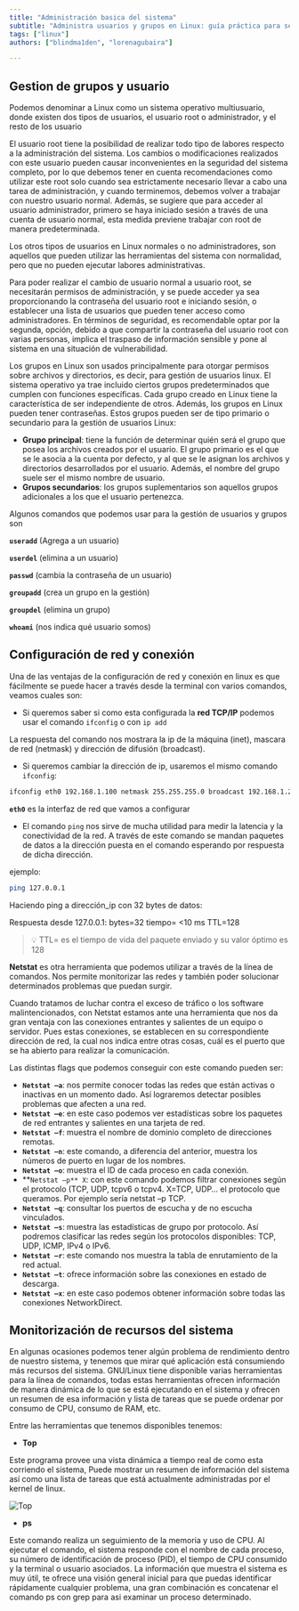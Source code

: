 ```yaml
---
title: "Administración basica del sistema"
subtitle: "Administra usuarios y grupos en Linux: guía práctica para seguridad y eficiencia. Crea, gestiona y asigna permisos de forma segura. ¡Optimiza tu sistema!"
tags: ["linux"]
authors: ["blindma1den", "lorenagubaira"]

---
```


## Gestion de grupos y usuario

Podemos denominar a Linux como un sistema operativo multiusuario, donde existen dos tipos de usuarios, el usuario root o administrador, y el resto de los usuario

El usuario root tiene la posibilidad de realizar todo tipo de labores respecto a la administración del sistema. Los cambios o modificaciones realizados con este usuario pueden causar inconvenientes en la seguridad del sistema completo, por lo que debemos tener en cuenta recomendaciones como utilizar este root solo cuando sea estrictamente necesario llevar a cabo una tarea de administración, y cuando terminemos, debemos volver a trabajar con nuestro usuario normal. Además, se sugiere que para acceder al usuario administrador, primero se haya iniciado sesión a través de una cuenta de usuario normal, esta medida previene trabajar con root de manera predeterminada.

Los otros tipos de usuarios en Linux normales o no administradores, son aquellos que pueden utilizar las herramientas del sistema con normalidad, pero que no pueden ejecutar labores administrativas.

Para poder realizar el cambio de usuario normal a usuario root, se necesitarán permisos de administración, y se puede acceder ya sea proporcionando la contraseña del usuario root e iniciando sesión, o establecer una lista de usuarios que pueden tener acceso como administradores. En términos de seguridad, es recomendable optar por la segunda, opción, debido a que compartir la contraseña del usuario root con varias personas, implica el traspaso de información sensible y pone al sistema en una situación de vulnerabilidad.

Los grupos en Linux son usados principalmente para otorgar permisos sobre archivos y directorios, es decir, para gestión de usuarios linux. El sistema operativo ya trae incluido ciertos grupos predeterminados que cumplen con funciones específicas. Cada grupo creado en Linux tiene la característica de ser independiente de otros. Además, los grupos en Linux pueden tener contraseñas. Estos grupos pueden ser de tipo primario o secundario para la gestión de usuarios Linux:

- **Grupo principal**: tiene la función de determinar quién será el grupo que posea los archivos creados por el usuario. El grupo primario es el que se le asocia a la cuenta por defecto, y al que se le asignan los archivos y directorios desarrollados por el usuario. Además, el nombre del grupo suele ser el mismo nombre de usuario.
- **Grupos secundarios**: los grupos suplementarios son aquellos grupos adicionales a los que el usuario pertenezca.

Algunos comandos que podemos usar para la gestión de usuarios y grupos son

**`useradd`** (Agrega a un usuario)

**`userdel`** (elimina a un usuario)

**`passwd`** (cambia la contraseña de un usuario)

**`groupadd`** (crea un grupo en la gestión)

**`groupdel`** (elimina un grupo)

**`whoami`** (nos indica qué usuario somos)

## Configuración de red y conexión

Una de las ventajas de la configuración de red y conexión en linux es que fácilmente se puede hacer a través desde la terminal con varios comandos, veamos cuales son:

- Si queremos saber si como esta configurada la **red TCP/IP** podemos usar el comando `ifconfig` o con `ip add`

La respuesta del comando nos mostrara la ip de la máquina (inet), mascara de red (netmask) y dirección de difusión (broadcast).

- Si queremos cambiar la dirección de ip, usaremos el mismo comando `ifconfig`:

```bash
ifconfig eth0 192.168.1.100 netmask 255.255.255.0 broadcast 192.168.1.255
```

**`eth0`** es la interfaz de red que vamos a configurar

- El comando `ping` nos sirve de mucha utilidad para medir la latencia y la conectividad de la red. A través de este comando se mandan paquetes de datos a la dirección puesta en el comando esperando por respuesta de dicha dirección.

ejemplo:

```bash
ping 127.0.0.1
```

Haciendo ping a dirección_ip con 32 bytes de datos:

Respuesta desde 127.0.0.1: bytes=32 tiempo= <10 ms TTL=128

> 💡 TTL= es el tiempo de vida del paquete enviado y su valor óptimo es 128

**Netstat** es otra herramienta que podemos utilizar a través de la línea de comandos. Nos permite monitorizar las redes y también poder solucionar determinados problemas que puedan surgir.

Cuando tratamos de luchar contra el exceso de tráfico o los software malintencionados, con Netstat estamos ante una herramienta que nos da gran ventaja con las conexiones entrantes y salientes de un equipo o servidor. Pues estas conexiones, se establecen en su correspondiente dirección de red, la cual nos indica entre otras cosas, cuál es el puerto que se ha abierto para realizar la comunicación.

Las distintas flags que podemos conseguir con este comando pueden ser:

- **`Netstat –a`**: nos permite conocer todas las redes que están activas o inactivas en un momento dado. Así lograremos detectar posibles problemas que afecten a una red.
- **`Netstat –e`**: en este caso podemos ver estadísticas sobre los paquetes de red entrantes y salientes en una tarjeta de red.
- **`Netstat –f`**: muestra el nombre de dominio completo de direcciones remotas.
- **`Netstat –n`**: este comando, a diferencia del anterior, muestra los números de puerto en lugar de los nombres.
- **`Netstat –o`**: muestra el ID de cada proceso en cada conexión.
- **`Netstat –p** X`: con este comando podemos filtrar conexiones según el protocolo (TCP, UDP, tcpv6 o tcpv4. X=TCP, UDP… el protocolo que queramos. Por ejemplo sería netstat –p TCP.
- **`Netstat –q`**: consultar los puertos de escucha y de no escucha vinculados.
- **`Netstat –s`**: muestra las estadísticas de grupo por protocolo. Así podremos clasificar las redes según los protocolos disponibles: TCP, UDP, ICMP, IPv4 o IPv6.
- **`Netstat –r`**: este comando nos muestra la tabla de enrutamiento de la red actual.
- **`Netstat –t`**: ofrece información sobre las conexiones en estado de descarga.
- **`Netstat –x`**: en este caso podemos obtener información sobre todas las conexiones NetworkDirect.

## Monitorización de recursos del sistema

En algunas ocasiones podemos tener algún problema de rendimiento dentro de nuestro sistema, y tenemos que mirar qué aplicación está consumiendo más recursos del sistema. GNU/Linux tiene disponible varias herramientas para la línea de comandos, todas estas herramientas ofrecen información de manera dinámica de lo que se está ejecutando en el sistema y ofrecen un resumen de esa información y lista de tareas que se puede ordenar por consumo de CPU, consumo de RAM, etc.

Entre las herramientas que tenemos disponibles tenemos:

- **Top**

Este programa provee una vista dinámica a tiempo real de como esta corriendo el sistema, Puede mostrar un resumen de información del sistema así como una lista de tareas que está actualmente administradas por el kernel de linux.

![Top](https://raw.githubusercontent.com/4GeeksAcademy/cybersecurity-syllabus/main/assets/top.png)

- **ps**

Este comando realiza un seguimiento de la memoria y uso de CPU. Al ejecutar el comando, el sistema responde con el nombre de cada proceso, su número de identificación de proceso (PID), el tiempo de CPU consumido y la terminal o usuario asociados. La información que muestra el sistema es muy útil, te ofrece una visión general inicial para que puedas identificar rápidamente cualquier problema, una gran combinación es concatenar el comando ps con grep para asi examinar un proceso determinado.